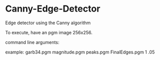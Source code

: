 # Canny-Edge-Detector
Edge detector using the Canny algorithm

To execute, have an pgm image 256x256.

command line arguments: <input-file> <magnitude-output-file> <peak-output-file> <final-edges-output-file> <sigma-input value> <percent-input-value>

example: garb34.pgm magnitude.pgm peaks.pgm FinalEdges.pgm 1 .05
